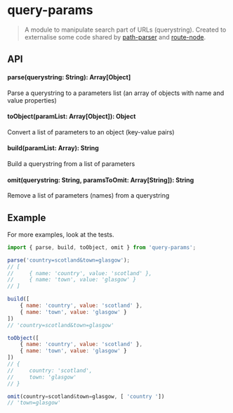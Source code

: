 # query-params

> A module to manipulate search part of URLs (querystring). Created to externalise some code shared by [path-parser](troch/path-parser) and [route-node](troch/route-node).

## API

#### parse(querystring: String): Array[Object]

Parse a querystring to a parameters list (an array of objects with name and value properties)

#### toObject(paramList: Array[Object]): Object

Convert a list of parameters to an object (key-value pairs)

#### build(paramList: Array): String

Build a querystring from a list of parameters

#### omit(querystring: String, paramsToOmit: Array[String]): String

Remove a list of parameters (names) from a querystring


## Example

For more examples, look at the tests.

```js
import { parse, build, toObject, omit } from 'query-params';

parse('country=scotland&town=glasgow');
// [
//     { name: 'country', value: 'scotland' },
//     { name: 'town', value: 'glasgow' }
// ]

build([
    { name: 'country', value: 'scotland' },
    { name: 'town', value: 'glasgow' }
])
// 'country=scotland&town=glasgow'

toObject([
    { name: 'country', value: 'scotland' },
    { name: 'town', value: 'glasgow' }
])
// {
//     country: 'scotland',
//     town: 'glasgow'
// }

omit(country=scotland&town=glasgow, [ 'country '])
// 'town=glasgow'
```
